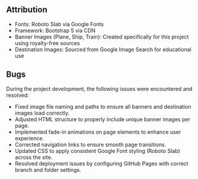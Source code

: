 ## Attribution

- Fonts: Roboto Slab via Google Fonts  
- Framework: Bootstrap 5 via CDN  
- Banner Images (Plane, Ship, Train): Created specifically for this project using royalty-free sources  
- Destination Images: Sourced from Google Image Search for educational use  

## Bugs

During the project development, the following issues were encountered and resolved:

- Fixed image file naming and paths to ensure all banners and destination images load correctly.
- Adjusted HTML structure to properly include unique banner images per page.
- Implemented fade-in animations on page elements to enhance user experience.
- Corrected navigation links to ensure smooth page transitions.
- Updated CSS to apply consistent Google Font styling (Roboto Slab) across the site.
- Resolved deployment issues by configuring GitHub Pages with correct branch and folder settings.
